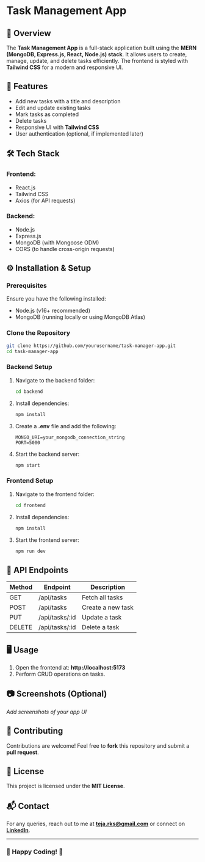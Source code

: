 # Task Management App

## 📌 Overview
The **Task Management App** is a full-stack application built using the **MERN (MongoDB, Express.js, React, Node.js) stack**. It allows users to create, manage, update, and delete tasks efficiently. The frontend is styled with **Tailwind CSS** for a modern and responsive UI.

## 🚀 Features
- Add new tasks with a title and description
- Edit and update existing tasks
- Mark tasks as completed
- Delete tasks
- Responsive UI with **Tailwind CSS**
- User authentication (optional, if implemented later)

## 🛠️ Tech Stack
### Frontend:
- React.js
- Tailwind CSS
- Axios (for API requests)

### Backend:
- Node.js
- Express.js
- MongoDB (with Mongoose ODM)
- CORS (to handle cross-origin requests)

## ⚙️ Installation & Setup
### Prerequisites
Ensure you have the following installed:
- Node.js (v16+ recommended)
- MongoDB (running locally or using MongoDB Atlas)

### Clone the Repository
```sh
git clone https://github.com/yourusername/task-manager-app.git
cd task-manager-app
```

### Backend Setup
1. Navigate to the backend folder:
   ```sh
   cd backend
   ```
2. Install dependencies:
   ```sh
   npm install
   ```
3. Create a **.env** file and add the following:
   ```env
   MONGO_URI=your_mongodb_connection_string
   PORT=5000
   ```
4. Start the backend server:
   ```sh
   npm start
   ```

### Frontend Setup
1. Navigate to the frontend folder:
   ```sh
   cd frontend
   ```
2. Install dependencies:
   ```sh
   npm install
   ```
3. Start the frontend server:
   ```sh
   npm run dev
   ```

## 🔗 API Endpoints
| Method | Endpoint         | Description          |
|--------|-----------------|----------------------|
| GET    | /api/tasks      | Fetch all tasks     |
| POST   | /api/tasks      | Create a new task   |
| PUT    | /api/tasks/:id  | Update a task       |
| DELETE | /api/tasks/:id  | Delete a task       |

## 🖥️ Usage
1. Open the frontend at: **http://localhost:5173**
2. Perform CRUD operations on tasks.

## 📷 Screenshots (Optional)
_Add screenshots of your app UI_

## 🤝 Contributing
Contributions are welcome! Feel free to **fork** this repository and submit a **pull request**.

## 📝 License
This project is licensed under the **MIT License**.

## 📬 Contact
For any queries, reach out to me at **teja.rks@gmail.com** or connect on **[LinkedIn]([https://www.linkedin.com/in/yourprofile](https://www.linkedin.com/in/rks-teja/))**.

---
### 🎯 Happy Coding! 🚀
